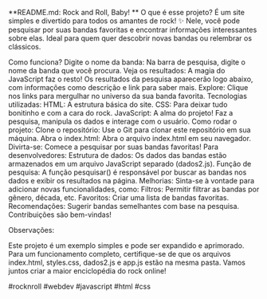 **README.md: Rock and Roll, Baby! **
O que é esse projeto?
É um site simples e divertido para todos os amantes de rock! ✨ Nele, você pode pesquisar por suas bandas favoritas e encontrar informações interessantes sobre elas. Ideal para quem quer descobrir novas bandas ou relembrar os clássicos.

Como funciona?
Digite o nome da banda: Na barra de pesquisa, digite o nome da banda que você procura.
Veja os resultados: A magia do JavaScript faz o resto! Os resultados da pesquisa aparecerão logo abaixo, com informações como descrição e link para saber mais.
Explore: Clique nos links para mergulhar no universo da sua banda favorita.
Tecnologias utilizadas:
HTML: A estrutura básica do site.
CSS: Para deixar tudo bonitinho e com a cara do rock.
JavaScript: A alma do projeto! Faz a pesquisa, manipula os dados e interage com o usuário.
Como rodar o projeto:
Clone o repositório: Use o Git para clonar este repositório em sua máquina.
Abra o index.html: Abra o arquivo index.html em seu navegador.
Divirta-se: Comece a pesquisar por suas bandas favoritas!
Para desenvolvedores:
Estrutura de dados: Os dados das bandas estão armazenados em um arquivo JavaScript separado (dados2.js).
Função de pesquisa: A função pesquisar() é responsável por buscar as bandas nos dados e exibir os resultados na página.
Melhorias: Sinta-se à vontade para adicionar novas funcionalidades, como:
Filtros: Permitir filtrar as bandas por gênero, década, etc.
Favoritos: Criar uma lista de bandas favoritas.
Recomendações: Sugerir bandas semelhantes com base na pesquisa.
Contribuições são bem-vindas!

Observações:

Este projeto é um exemplo simples e pode ser expandido e aprimorado.
Para um funcionamento completo, certifique-se de que os arquivos index.html, styles.css, dados2.js e app.js estão na mesma pasta.
Vamos juntos criar a maior enciclopédia do rock online!

#rocknroll #webdev #javascript #html #css
